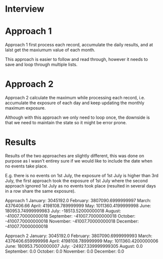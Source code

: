 # Interview

# Approach 1
Approach 1 first process each record, accumulate the daily results, and at lalst get the maxiumum value of each month.

This approach is easier to follow and read through, however it needs to save and loop through multiple lists.

# Approach 2
Approach 2 calculate the maximum while processing each record, i.e. accumulate the exposure of each day and keep updating the monthly maximum exposure. 

Although with this approach we only need to loop once, the downside is that we need to maintain the state so it might be error prone.

# Results
Results of the two approaches are slightly different, this was done on purpose as I wasn't entirey sure if we would like to include the date when no events take place.

E.g. there is no events on 1st July, the exposure of 1st July is higher than 3rd July,
the first approach took the exposure of 1st July where the second approach ignored 1st July
as no events took place (resulted in several days in a row share the same exposure).

Approach 1
January: 3045192.0
February: 3807090.6999999997
March: 4376406.66
April: 4198108.789999999
May: 1011360.4199999998
June: 180953.74999999983
July: -18513.52000000018
August: -41007.70000000018
September: -41007.70000000018
October: -41007.70000000018
November: -41007.70000000018
December: -41007.70000000018

Approach 2
January: 3045192.0
February: 3807090.6999999993
March: 4376406.659999998
April: 4198108.789999999
May: 1011360.4200000006
June: 180953.7500000007
July: -24927.339999999305
August: 0.0
September: 0.0
October: 0.0
November: 0.0
December: 0.0
